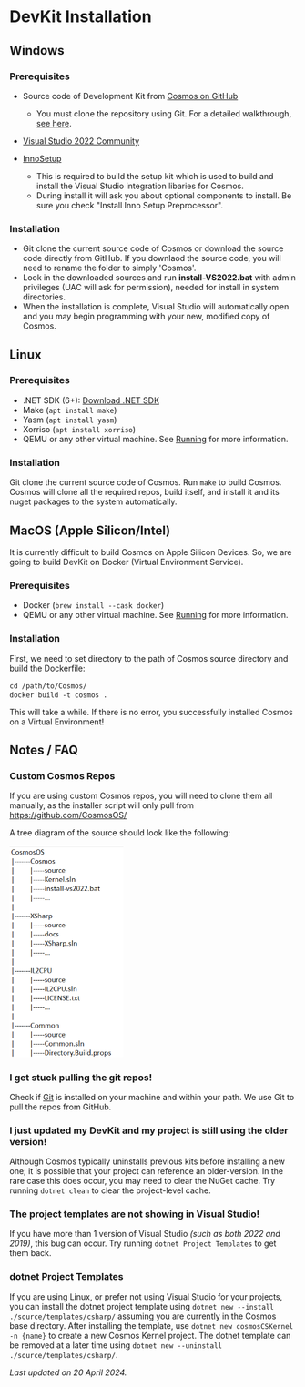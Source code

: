 # DevKit Installation 

## Windows

###  Prerequisites

* Source code of Development Kit from [Cosmos on GitHub](https://github.com/CosmosOS/Cosmos)
   * You must clone the repository using Git. For a detailed walkthrough, [see here](https://help.github.com/articles/fork-a-repo/).

* [Visual Studio 2022 Community](https://visualstudio.microsoft.com/vs/)  
* [InnoSetup](http://www.jrsoftware.org/isdl.php#qsp)

   * This is required to build the setup kit which is used to build and install the Visual Studio integration libaries for Cosmos.
   * During install it will ask you about optional components to install. Be sure you check "Install Inno Setup Preprocessor".

###  Installation

* Git clone the current source code of Cosmos or download the source code directly from GitHub. If you downlaod the source code, you will need to rename the folder to simply 'Cosmos'.
* Look in the downloaded sources and run **install-VS2022.bat** with admin privileges (UAC will ask for permission), needed for install in system directories.
* When the installation is complete, Visual Studio will automatically open and you may begin programming with your new, modified copy of Cosmos.


## Linux

###  Prerequisites

* .NET SDK (6+): [Download .NET SDK](https://learn.microsoft.com/en-us/dotnet/core/install/linux)
* Make (`apt install make`)
* Yasm (`apt install yasm`)
* Xorriso (`apt install xorriso`)
* QEMU or any other virtual machine. See [Running](https://cosmosos.github.io/articles/Installation/Running.html) for more information.

###  Installation
Git clone the current source code of Cosmos.
Run `make` to build Cosmos. Cosmos will clone all the required repos, build itself, and install it and its nuget packages to the system automatically.

## MacOS (Apple Silicon/Intel)
It is currently difficult to build Cosmos on Apple Silicon Devices. So, we are going to build DevKit on Docker (Virtual Environment Service).

### Prerequisites

* Docker (`brew install --cask docker`)
* QEMU or any other virtual machine. See [Running](https://cosmosos.github.io/articles/Installation/Running.html) for more information.


###  Installation
First, we need to set directory to the path of Cosmos source directory and build the Dockerfile:
```
cd /path/to/Cosmos/
docker build -t cosmos .
```
This will take a while. If there is no error, you successfully installed Cosmos on a Virtual Environment!

## Notes / FAQ

### Custom Cosmos Repos

If you are using custom Cosmos repos, you will need to clone them all manually, as the installer script will only pull from https://github.com/CosmosOS/

A tree diagram of the source should look like the following:

<img src="https://raw.githubusercontent.com/CosmosOS/Cosmos/master/Docs/images/Dir.png" width="200">


### I get stuck pulling the git repos!

Check if [Git](https://git-scm.com/) is installed on your machine and within your path. We use Git to pull the repos from GitHub.

### I just updated my DevKit and my project is still using the older version!

Although Cosmos typically uninstalls previous kits before installing a new one; it is possible that your project can reference an older-version. In the rare case this does occur, you may need to clear the NuGet cache. Try running `dotnet clean` to clear the project-level cache. 

### The project templates are not showing in Visual Studio!

If you have more than 1 version of Visual Studio *(such as both 2022 and 2019)*, this bug can occur. Try running `dotnet Project Templates` to get them back.

### dotnet Project Templates

If you are using Linux, or prefer not using Visual Studio for your projects, you can install the dotnet project template using `dotnet new --install ./source/templates/csharp/` assuming you are currently in the Cosmos base directory. After installing the template, use `dotnet new cosmosCSKernel -n {name}` to create a new Cosmos Kernel project. 
The dotnet template can be removed at a later time using `dotnet new --uninstall ./source/templates/csharp/`.

*Last updated on 20 April 2024.*

